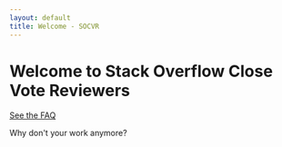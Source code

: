 ```yaml
---
layout: default
title: Welcome - SOCVR
---
```


# Welcome to Stack Overflow Close Vote Reviewers

[See the FAQ](/_posts/2016-06-02-faq.md)



Why don't your work anymore?


